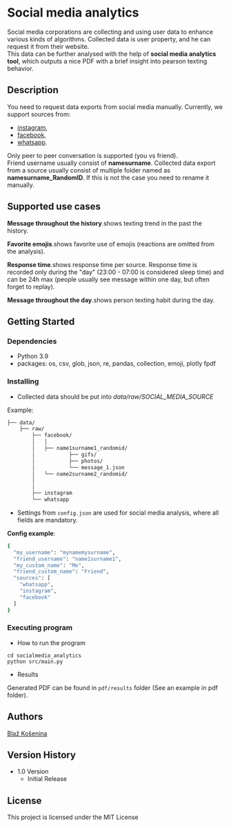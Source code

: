 # Social media analytics 

Social media corporations are collecting and using user data to enhance various kinds of algorithms.
Collected data is user property, and he can request it from their website.   
This data can be further analysed
with the help of __social media analytics tool__, which outputs a nice PDF with a brief insight into 
pearson texting behavior.


## Description
You need to request data exports from social media manually. Currently, we support sources from:
* [instagram](https://help.instagram.com/181231772500920), 
* [facebook](https://www.facebook.com/help/212802592074644), 
* [whatsapp](https://faq.whatsapp.com/1180414079177245/?cms_platform=android).


Only peer to peer conversation is supported (you vs friend).  
Friend username usually consist of __namesurname__. Collected data export from a source usually consist of 
multiple folder named as __namesurname_RandomID__. If this is not the case you need to rename it manually.

## Supported use cases
**Message throughout the history**.shows texting trend in the past the history.

**Favorite emojis**.shows favorite use of emojis (reactions are omitted from the analysis).

**Response time**.shows response time per source. Response time is recorded only during the "day" (23:00 - 07:00 is considered sleep time) and can be 24h max
(people usually see message within one day, but often forget to replay).

**Message throughout the day**.shows person texting habit during the day.

## Getting Started


### Dependencies

* Python 3.9
* packages: os, csv, glob, json, re, pandas, collection, emoji, plotly fpdf


### Installing

* Collected data should be put into _data/raw/*SOCIAL_MEDIA_SOURCE*_


Example:
```bash
├── data/
    ├── raw/
        ├── facebook/
        │   │
        │   ├── name1surname1_randomid/
        │           ├── gifs/
        │           ├── photos/
        │           └── message_1.json
        │   └── name2surname2_randomid/
        │
        │
        ├── instagram
        └── whatsapp

```

* Settings from `config.json` are used for social media analysis, where all fields are mandatory.

**Config example**:
```bash
{
  "my_username": "mynamemysurname",
  "friend_username": "name1surname1",
  "my_custom_name": "Me",
  "friend_custom_name": "Friend",
  "sources": [
    "whatsapp",
    "instagram",
    "facebook"
  ]
}

```
### Executing program

* How to run the program
```
cd socialmedia_analytics
python src/main.py
```

* Results

Generated PDF can be found in `pdf/results` folder (See an example in pdf folder).

## Authors

[Blaž Košenina](https://si.linkedin.com/in/blaz-kosenina)

## Version History

* 1.0 Version
    * Initial Release

## License

This project is licensed under the MIT License


